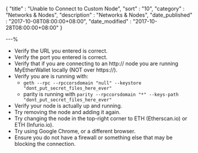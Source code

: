 {
"title"       : "Unable to Connect to Custom Node",
"sort"        : "10",
"category"    : "Networks & Nodes",
"description" : "Networks & Nodes",
"date_published" : "2017-10-08T08:00:00+08:00",
"date_modified"  : "2017-10-28T08:00:00+08:00"
}

---%


*   Verify the URL you entered is correct.
*   Verify the port you entered is correct.
*   Verify that if you are connecting to an http:// node you are running MyEtherWallet locally (NOT over https://).
*   Verify you are is running with:
      *  `geth --rpc --rpccorsdomain "null" --keystore "dont_put_secret_files_here_ever"`
      *  parity is running with `parity --rpccorsdomain "*" --keys-path "dont_put_secret_files_here_ever"`
*   Verify your node is actually up and running.
*   Try removing the node and adding it again.
*   Try changing the node in the top-right corner to ETH (Etherscan.io) or ETH (Infurio.io).
*   Try using Google Chrome, or a different browser.
*   Ensure you do not have a firewall or something else that may be blocking the connection.
